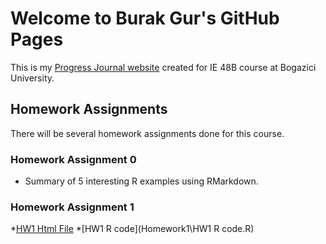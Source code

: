 # Welcome to Burak Gur's GitHub Pages

This is my [Progress Journal website](https://github.com/BU-IE-48B/fall21-MBurakGur) created for IE 48B course at Bogazici University.

## Homework Assignments

There will be several homework assignments done for this course.

### Homework Assignment 0
* Summary of 5 interesting R examples using RMarkdown.

### Homework Assignment 1 
*[HW1 Html File](Homework1\HW1-IE48B-RMD.html)
*[HW1 R code](Homework1\HW1 R code.R)
